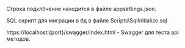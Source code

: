 Строка подклбчение находится в файле appsettings.json.

SQL скрипт для миграции в бд в файле Scripts\SqlInitialize.sql

https://localhost:{port}/swagger/index.html - Swagger для теста api методов.
